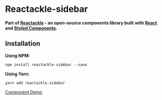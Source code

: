 # Reactackle-sidebar


**Part of [Reactackle](https://www.npmjs.com/package/reactackle) - an open-source components library built with [React](https://facebook.github.io/react/) and [Styled Components](https://www.styled-components.com).**

## Installation

**Using NPM:**
```
npm install reactackle-sidebar --save
```

**Using Yarn:**
```
yarn add reactackle-sidebar
```
[Component Demo](http://reactackle-docs.braincrumbs.io/#/sidebar/demo)
